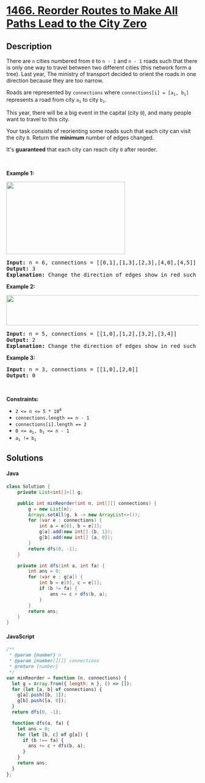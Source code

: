 # [1466. Reorder Routes to Make All Paths Lead to the City Zero](https://leetcode.com/problems/reorder-routes-to-make-all-paths-lead-to-the-city-zero)



## Description

<!-- description:start -->

<p>There are <code>n</code> cities numbered from <code>0</code> to <code>n - 1</code> and <code>n - 1</code> roads such that there is only one way to travel between two different cities (this network form a tree). Last year, The ministry of transport decided to orient the roads in one direction because they are too narrow.</p>

<p>Roads are represented by <code>connections</code> where <code>connections[i] = [a<sub>i</sub>, b<sub>i</sub>]</code> represents a road from city <code>a<sub>i</sub></code> to city <code>b<sub>i</sub></code>.</p>

<p>This year, there will be a big event in the capital (city <code>0</code>), and many people want to travel to this city.</p>

<p>Your task consists of reorienting some roads such that each city can visit the city <code>0</code>. Return the <strong>minimum</strong> number of edges changed.</p>

<p>It&#39;s <strong>guaranteed</strong> that each city can reach city <code>0</code> after reorder.</p>

<p>&nbsp;</p>
<p><strong class="example">Example 1:</strong></p>
<img alt="" src="https://fastly.jsdelivr.net/gh/doocs/leetcode@main/solution/1400-1499/1466.Reorder%20Routes%20to%20Make%20All%20Paths%20Lead%20to%20the%20City%20Zero/images/sample_1_1819.png" style="width: 311px; height: 189px;" />
<pre>
<strong>Input:</strong> n = 6, connections = [[0,1],[1,3],[2,3],[4,0],[4,5]]
<strong>Output:</strong> 3
<strong>Explanation: </strong>Change the direction of edges show in red such that each node can reach the node 0 (capital).
</pre>

<p><strong class="example">Example 2:</strong></p>
<img alt="" src="https://fastly.jsdelivr.net/gh/doocs/leetcode@main/solution/1400-1499/1466.Reorder%20Routes%20to%20Make%20All%20Paths%20Lead%20to%20the%20City%20Zero/images/sample_2_1819.png" style="width: 509px; height: 79px;" />
<pre>
<strong>Input:</strong> n = 5, connections = [[1,0],[1,2],[3,2],[3,4]]
<strong>Output:</strong> 2
<strong>Explanation: </strong>Change the direction of edges show in red such that each node can reach the node 0 (capital).
</pre>

<p><strong class="example">Example 3:</strong></p>

<pre>
<strong>Input:</strong> n = 3, connections = [[1,0],[2,0]]
<strong>Output:</strong> 0
</pre>

<p>&nbsp;</p>
<p><strong>Constraints:</strong></p>

<ul>
	<li><code>2 &lt;= n &lt;= 5 * 10<sup>4</sup></code></li>
	<li><code>connections.length == n - 1</code></li>
	<li><code>connections[i].length == 2</code></li>
	<li><code>0 &lt;= a<sub>i</sub>, b<sub>i</sub> &lt;= n - 1</code></li>
	<li><code>a<sub>i</sub> != b<sub>i</sub></code></li>
</ul>

<!-- description:end -->

## Solutions

#### Java

```java
class Solution {
    private List<int[]>[] g;

    public int minReorder(int n, int[][] connections) {
        g = new List[n];
        Arrays.setAll(g, k -> new ArrayList<>());
        for (var e : connections) {
            int a = e[0], b = e[1];
            g[a].add(new int[] {b, 1});
            g[b].add(new int[] {a, 0});
        }
        return dfs(0, -1);
    }

    private int dfs(int a, int fa) {
        int ans = 0;
        for (var e : g[a]) {
            int b = e[0], c = e[1];
            if (b != fa) {
                ans += c + dfs(b, a);
            }
        }
        return ans;
    }
}
```

#### JavaScript

```javascript
/**
 * @param {number} n
 * @param {number[][]} connections
 * @return {number}
 */
var minReorder = function (n, connections) {
  let g = Array.from({ length: n }, () => []);
  for (let [a, b] of connections) {
    g[a].push([b, 1]);
    g[b].push([a, 0]);
  }
  return dfs(0, -1);

  function dfs(a, fa) {
    let ans = 0;
    for (let [b, c] of g[a]) {
      if (b !== fa) {
        ans += c + dfs(b, a);
      }
    }
    return ans;
  }
};
```

